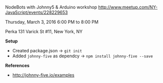 NodeBots with Johnny5 & Arduino workshop
http://www.meetup.com/NY-JavaScript/events/228229653

Thursday, March 3, 2016
6:00 PM to 8:00 PM

Perka
131 Varick St #11, New York, NY

**Setup**
- Created package.json -> `git init`
- Added `johnny-five` as dependcy -> `npm install johnny-five --save`

**References**
- http://johnny-five.io/examples


